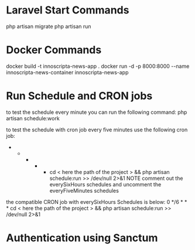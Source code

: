 # Laravel Start Commands

php artisan migrate
php artisan run

# Docker Commands
docker build -t innoscripta-news-app .
docker run -d -p 8000:8000 --name innoscripta-news-container innoscripta-news-app

# Run Schedule and CRON jobs
to test the schedule every minute you can run the following command:
php artisan schedule:work

to test the schedule with cron job every five minutes use the following cron job:
* * * * * cd < here the path of the project > && php artisan schedule:run >> /dev/null 2>&1
NOTE comment out the everySixHours schedules and uncomment the everyFiveMinutes schedules

the compatible CRON job with everySixHours Schedules is below:
0 */6 * * * cd < here the path of the project > && php artisan schedule:run >> /dev/null 2>&1


# Authentication using Sanctum